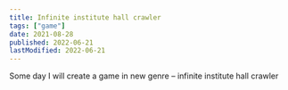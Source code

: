 ```yaml
---
title: Infinite institute hall crawler
tags: ["game"]
date: 2021-08-28
published: 2022-06-21
lastModified: 2022-06-21
---
```


Some day I will create a game in new genre – infinite institute hall crawler